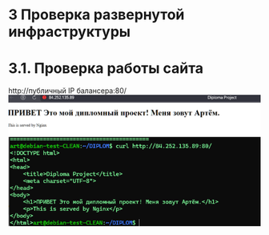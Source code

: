 # 3 Проверка развернутой инфраструктуры
# 3.1.   Проверка работы сайта
 http://публичный IP балансера:80/
 ![alt text](image.png)
 ![alt text](image-1.png)